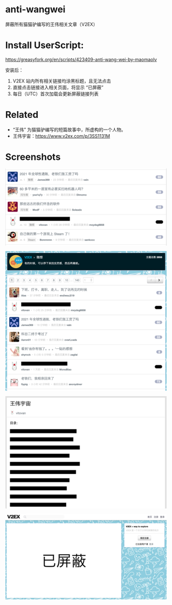 # anti-wangwei

屏蔽所有猫猫驴编写的王伟相关文章（V2EX）

# Install UserScript:

https://greasyfork.org/en/scripts/423409-anti-wang-wei-by-maomaolv

安装后：

1. V2EX 站内所有相关链接均涂黑标题，且无法点击
2. 直接点击链接进入相关页面，将显示 “已屏蔽”
3. 每日（UTC）首次加载会更新屏蔽链接列表

# Related

- “王伟” 为猫猫驴编写的短篇故事中，所虚构的一个人物。
- 王伟宇宙：https://www.v2ex.com/p/3SS1131M

# Screenshots

![List 1](https://github.com/VitoVan/anti-wangwei/raw/main/List-1.png)

![List 2](https://github.com/VitoVan/anti-wangwei/raw/main/List-2.png)

![Wang Wei Page](https://github.com/VitoVan/anti-wangwei/raw/main/WW-Page.png)

![Article Page](https://github.com/VitoVan/anti-wangwei/raw/main/Article-Page.png)

